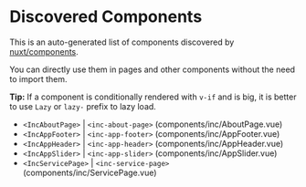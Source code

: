 # Discovered Components

This is an auto-generated list of components discovered by [nuxt/components](https://github.com/nuxt/components).

You can directly use them in pages and other components without the need to import them.

**Tip:** If a component is conditionally rendered with `v-if` and is big, it is better to use `Lazy` or `lazy-` prefix to lazy load.

- `<IncAboutPage>` | `<inc-about-page>` (components/inc/AboutPage.vue)
- `<IncAppFooter>` | `<inc-app-footer>` (components/inc/AppFooter.vue)
- `<IncAppHeader>` | `<inc-app-header>` (components/inc/AppHeader.vue)
- `<IncAppSlider>` | `<inc-app-slider>` (components/inc/AppSlider.vue)
- `<IncServicePage>` | `<inc-service-page>` (components/inc/ServicePage.vue)
